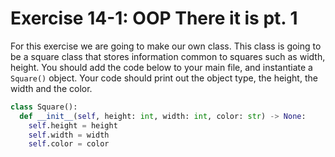 # Exercise 14-1: OOP There it is pt. 1
For this exercise we are going to make our own class.  This class is going to be a square class that stores information common to squares such as width, height.  You should add the code below to your main file, and instantiate a ```Square()``` object.  Your code should print out the object type, the height, the width and the color.

```python
class Square():
  def __init__(self, height: int, width: int, color: str) -> None:
    self.height = height
    self.width = width
    self.color = color
```